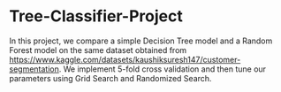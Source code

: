 # Tree-Classifier-Project

In this project, we compare a simple Decision Tree model and a Random Forest model on the same dataset obtained from https://www.kaggle.com/datasets/kaushiksuresh147/customer-segmentation.
We implement 5-fold cross validation and then tune our parameters using Grid Search and Randomized Search.
